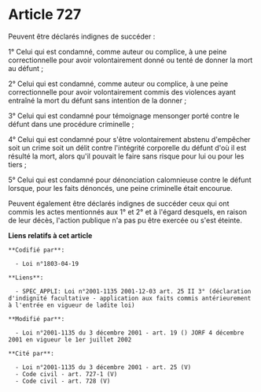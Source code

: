 # Article 727

Peuvent être déclarés indignes de succéder :

1° Celui qui est condamné, comme auteur ou complice, à une peine correctionnelle pour avoir volontairement donné ou tenté de
donner la mort au défunt ;

2° Celui qui est condamné, comme auteur ou complice, à une peine correctionnelle pour avoir volontairement commis des
violences ayant entraîné la mort du défunt sans intention de la donner ;

3° Celui qui est condamné pour témoignage mensonger porté contre le défunt dans une procédure criminelle ;

4° Celui qui est condamné pour s'être volontairement abstenu d'empêcher soit un crime soit un délit contre l'intégrité
corporelle du défunt d'où il est résulté la mort, alors qu'il pouvait le faire sans risque pour lui ou pour les tiers ;

5° Celui qui est condamné pour dénonciation calomnieuse contre le défunt lorsque, pour les faits dénoncés, une peine
criminelle était encourue.

Peuvent également être déclarés indignes de succéder ceux qui ont commis les actes mentionnés aux 1° et 2° et à l'égard
desquels, en raison de leur décès, l'action publique n'a pas pu être exercée ou s'est éteinte.

**Liens relatifs à cet article**

	**Codifié par**:

	  - Loi n°1803-04-19

	**Liens**:

	  - SPEC_APPLI: Loi n°2001-1135 2001-12-03 art. 25 II 3° (déclaration d'indignité facultative - application aux faits commis antérieurement à l'entrée en vigueur de ladite loi)

	**Modifié par**:

	  - Loi n°2001-1135 du 3 décembre 2001 - art. 19 () JORF 4 décembre 2001 en vigueur le 1er juillet 2002

	**Cité par**:

	  - Loi n°2001-1135 du 3 décembre 2001 - art. 25 (V)
	  - Code civil - art. 727-1 (V)
	  - Code civil - art. 728 (V)
